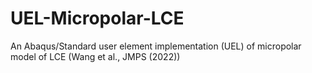 # UEL-Micropolar-LCE
An Abaqus/Standard user element implementation (UEL) of micropolar model of LCE (Wang et al., JMPS (2022))
